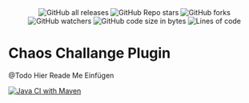 <div style="text-align: center; ">

<img alt="GitHub all releases" src="https://img.shields.io/github/downloads/WROracer/ChaosChallangePlugin/total">
<img alt="GitHub Repo stars" src="https://img.shields.io/github/stars/WROracer/ChaosChallangePlugin">
<img alt="GitHub forks" src="https://img.shields.io/github/forks/WROracer/ChaosChallangePlugin">
<img alt="GitHub watchers" src="https://img.shields.io/github/watchers/WROracer/ChaosChallangePlugin">
<img alt="GitHub code size in bytes" src="https://img.shields.io/github/languages/code-size/WROracer/ChaosChallangePlugin">
<img alt="Lines of code" src="https://tokei.rs/b1/github/WROracer/ChaosChallangePlugin?category=code">

<!-- for this to be properly displayed the repo needs to be public -->

</div>

# Chaos Challange Plugin

@Todo Hier Reade Me Einfügen

[![Java CI with Maven](https://github.com/WROracer/ChaosChallangePlugin/actions/workflows/maven.yml/badge.svg)](https://github.com/WROracer/ChaosChallangePlugin/actions/workflows/maven.yml)
